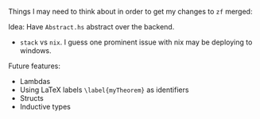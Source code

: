 Things I may need to think about in order to get my changes to `zf` merged:

Idea: Have `Abstract.hs` abstract over the backend.

* `stack` vs `nix`. I guess one prominent issue with nix may be deploying to windows.

Future features:

* Lambdas
* Using LaTeX labels `\label{myTheorem}` as identifiers
* Structs
* Inductive types
